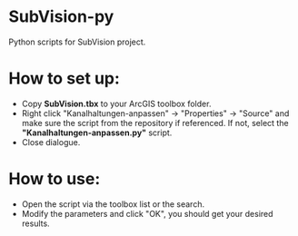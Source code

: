 # SubVision-py
Python scripts for SubVision project.

# How to set up:
- Copy **SubVision.tbx** to your ArcGIS toolbox folder.
- Right click "Kanalhaltungen-anpassen" -> "Properties" -> "Source" and make sure the script from the repository if referenced. If not, select the **"Kanalhaltungen-anpassen.py"** script.
- Close dialogue.

# How to use:
- Open the script via the toolbox list or the search.
- Modify the parameters and click "OK", you should get your desired results.

